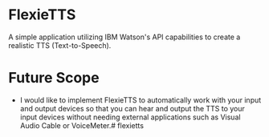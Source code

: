 # FlexieTTS

A simple application utilizing IBM Watson's API capabilities to create a realistic TTS (Text-to-Speech). 

# Future Scope

* I would like to implement FlexieTTS to automatically work with your input and output devices so that you can hear and output the TTS to your input devices without needing external applications such as Visual Audio Cable or VoiceMeter.# flexietts
